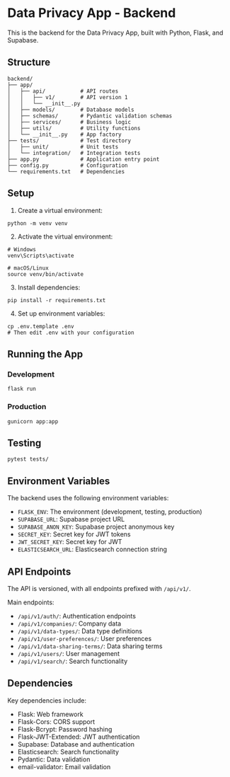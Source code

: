 # Data Privacy App - Backend

This is the backend for the Data Privacy App, built with Python, Flask, and Supabase.

## Structure

```
backend/
├── app/
│   ├── api/           # API routes
│   │   ├── v1/        # API version 1
│   │   └── __init__.py
│   ├── models/        # Database models
│   ├── schemas/       # Pydantic validation schemas
│   ├── services/      # Business logic
│   ├── utils/         # Utility functions
│   └── __init__.py    # App factory
├── tests/             # Test directory
│   ├── unit/          # Unit tests
│   └── integration/   # Integration tests
├── app.py             # Application entry point
├── config.py          # Configuration
└── requirements.txt   # Dependencies
```

## Setup

1. Create a virtual environment:
```
python -m venv venv
```

2. Activate the virtual environment:
```
# Windows
venv\Scripts\activate

# macOS/Linux
source venv/bin/activate
```

3. Install dependencies:
```
pip install -r requirements.txt
```

4. Set up environment variables:
```
cp .env.template .env
# Then edit .env with your configuration
```

## Running the App

### Development
```
flask run
```

### Production
```
gunicorn app:app
```

## Testing
```
pytest tests/
```

## Environment Variables

The backend uses the following environment variables:

- `FLASK_ENV`: The environment (development, testing, production)
- `SUPABASE_URL`: Supabase project URL
- `SUPABASE_ANON_KEY`: Supabase project anonymous key
- `SECRET_KEY`: Secret key for JWT tokens
- `JWT_SECRET_KEY`: Secret key for JWT
- `ELASTICSEARCH_URL`: Elasticsearch connection string

## API Endpoints

The API is versioned, with all endpoints prefixed with `/api/v1/`.

Main endpoints:
- `/api/v1/auth/`: Authentication endpoints
- `/api/v1/companies/`: Company data
- `/api/v1/data-types/`: Data type definitions
- `/api/v1/user-preferences/`: User preferences
- `/api/v1/data-sharing-terms/`: Data sharing terms
- `/api/v1/users/`: User management
- `/api/v1/search/`: Search functionality

## Dependencies

Key dependencies include:
- Flask: Web framework
- Flask-Cors: CORS support
- Flask-Bcrypt: Password hashing
- Flask-JWT-Extended: JWT authentication
- Supabase: Database and authentication
- Elasticsearch: Search functionality
- Pydantic: Data validation
- email-validator: Email validation 
